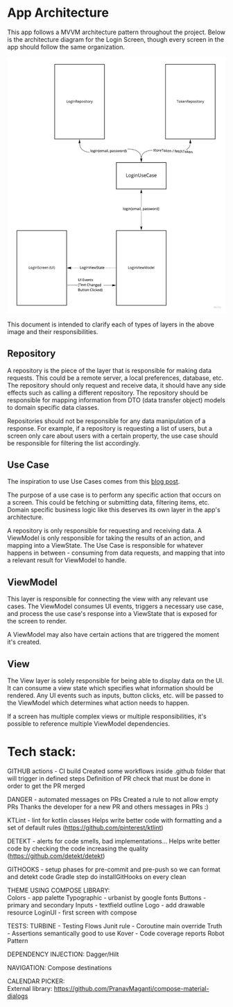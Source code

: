 # App Architecture

This app follows a MVVM architecture pattern throughout the project. Below is the architecture
diagram for the Login Screen, though every screen in the app should follow the same organization.

![App architecture diagram](/documentation/assets/AppModules.jpg)

This document is intended to clarify each of types of layers in the above image and their
responsibilities.

## Repository

A repository is the piece of the layer that is responsible for making data requests. This could be a
remote server, a local preferences, database, etc. The repository should only request and receive
data, it should have any side effects such as calling a different repository. The repository should
be responsible for mapping information from DTO (data transfer object) models to domain specific
data classes.

Repositories should not be responsible for any data manipulation of a response. For example, if a
repository is requesting a list of users, but a screen only care about users with a certain
property,
the use case should be responsible for filtering the list accordingly.

## Use Case

The inspiration to use Use Cases comes from
this [blog post](https://proandroiddev.com/why-you-need-use-cases-interactors-142e8a6fe576).

The purpose of a use case is to perform any specific action that occurs on a screen. This could be
fetching or submitting data, filtering items, etc. Domain specific business logic like this deserves
its own layer in the app's architecture.

A repository is only responsible for requesting and receiving data. A ViewModel is only responsible
for taking the results of an action, and mapping into a ViewState. The Use Case is responsible for
whatever happens in between - consuming from data requests, and mapping that into a relevant result
for ViewModel to handle.

## ViewModel

This layer is responsible for connecting the view with any relevant use cases. The ViewModel
consumes UI events, triggers a necessary use case, and process the use case's response into a
ViewState that is exposed for the screen to render.

A ViewModel may also have certain actions that are triggered the moment it's created.

## View

The View layer is solely responsible for being able to display data on the UI. It can consume a
view state which specifies what information should be rendered. Any UI events such as inputs, button
clicks, etc. will be passed to the ViewModel which determines what action needs to happen.

If a screen has multiple complex views or multiple responsibilities, it's possible to reference
multiple ViewModel dependencies.

# Tech stack:
  GITHUB actions - CI build
    Created some workflows inside .github folder that will trigger in defined steps
    Definition of PR check that must be done in order to get the PR merged
  
  DANGER - automated messages on PRs
    Created a rule to not allow empty PRs
    Thanks the developer for a new PR and others messages in PRs :)

  KTLint - lint for kotlin classes
    Helps write better code with formatting and a set of default rules (https://github.com/pinterest/ktlint)   

  DETEKT - alerts for code smells, bad implementations...
    Helps write better code by checking the code increasing the quality (https://github.com/detekt/detekt)
  
  GITHOOKS - setup phases for pre-commit and pre-push so we can format and detekt code
    Gradle step do installGitHooks on every clean
  
  THEME USING COMPOSE LIBRARY:  
    Colors - app palette 
    Typographic - urbanist by google fonts
    Buttons - primary and secondary
    Inputs - textfield outline
    Logo - add drawable resource
    LoginUI - first screen with compose

  TESTS:
    TURBINE - Testing Flows
    Junit rule - Coroutine main override
    Truth - Assertions semantically good to use
    Kover - Code coverage reports
    Robot Pattern

  DEPENDENCY INJECTION:
    Dagger/Hilt

  NAVIGATION:
    Compose destinations

  CALENDAR PICKER:  
    External library: https://github.com/PranavMaganti/compose-material-dialogs

    